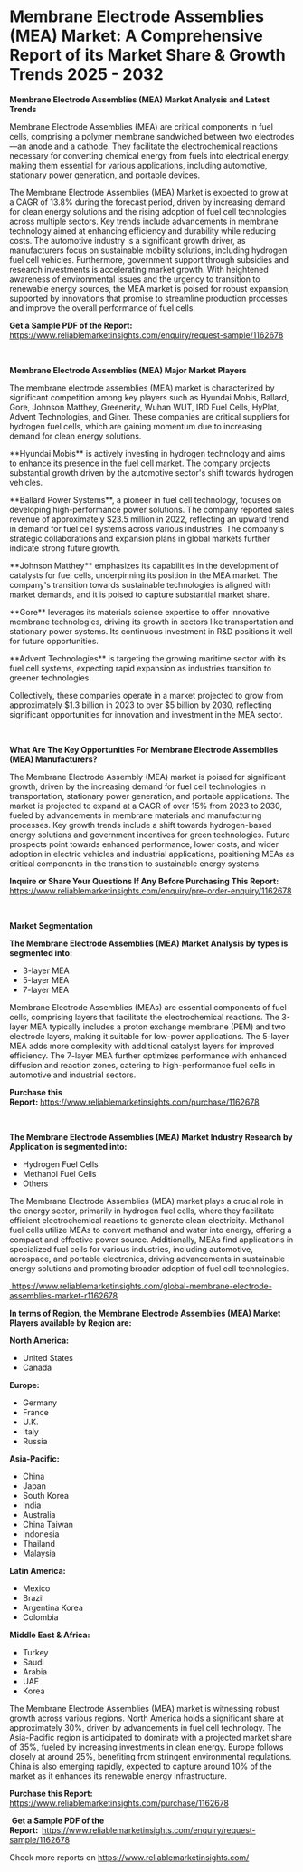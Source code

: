 <p><h1>Membrane Electrode Assemblies (MEA) Market: A Comprehensive Report of its Market Share & Growth Trends 2025 - 2032</h1></p><p><strong>Membrane Electrode Assemblies (MEA) Market Analysis and Latest Trends</strong></p>
<p><p>Membrane Electrode Assemblies (MEA) are critical components in fuel cells, comprising a polymer membrane sandwiched between two electrodes—an anode and a cathode. They facilitate the electrochemical reactions necessary for converting chemical energy from fuels into electrical energy, making them essential for various applications, including automotive, stationary power generation, and portable devices.</p><p>The Membrane Electrode Assemblies (MEA) Market is expected to grow at a CAGR of 13.8% during the forecast period, driven by increasing demand for clean energy solutions and the rising adoption of fuel cell technologies across multiple sectors. Key trends include advancements in membrane technology aimed at enhancing efficiency and durability while reducing costs. The automotive industry is a significant growth driver, as manufacturers focus on sustainable mobility solutions, including hydrogen fuel cell vehicles. Furthermore, government support through subsidies and research investments is accelerating market growth. With heightened awareness of environmental issues and the urgency to transition to renewable energy sources, the MEA market is poised for robust expansion, supported by innovations that promise to streamline production processes and improve the overall performance of fuel cells.</p></p>
<p><strong>Get a Sample PDF of the Report:&nbsp;</strong> <a href="https://www.reliablemarketinsights.com/enquiry/request-sample/1162678?utm_campaign=3267&utm_medium=2&utm_source=Github&utm_content=ia&utm_term=24032025&utm_id=membrane-electrode-assemblies-mea">https://www.reliablemarketinsights.com/enquiry/request-sample/1162678</a></p>
<p>&nbsp;</p>
<p><strong>Membrane Electrode Assemblies (MEA) Major Market Players</strong></p>
<p><p>The membrane electrode assemblies (MEA) market is characterized by significant competition among key players such as Hyundai Mobis, Ballard, Gore, Johnson Matthey, Greenerity, Wuhan WUT, IRD Fuel Cells, HyPlat, Advent Technologies, and Giner. These companies are critical suppliers for hydrogen fuel cells, which are gaining momentum due to increasing demand for clean energy solutions.</p><p>**Hyundai Mobis** is actively investing in hydrogen technology and aims to enhance its presence in the fuel cell market. The company projects substantial growth driven by the automotive sector's shift towards hydrogen vehicles. </p><p>**Ballard Power Systems**, a pioneer in fuel cell technology, focuses on developing high-performance power solutions. The company reported sales revenue of approximately $23.5 million in 2022, reflecting an upward trend in demand for fuel cell systems across various industries. The company's strategic collaborations and expansion plans in global markets further indicate strong future growth.</p><p>**Johnson Matthey** emphasizes its capabilities in the development of catalysts for fuel cells, underpinning its position in the MEA market. The company's transition towards sustainable technologies is aligned with market demands, and it is poised to capture substantial market share.</p><p>**Gore** leverages its materials science expertise to offer innovative membrane technologies, driving its growth in sectors like transportation and stationary power systems. Its continuous investment in R&D positions it well for future opportunities.</p><p>**Advent Technologies** is targeting the growing maritime sector with its fuel cell systems, expecting rapid expansion as industries transition to greener technologies. </p><p>Collectively, these companies operate in a market projected to grow from approximately $1.3 billion in 2023 to over $5 billion by 2030, reflecting significant opportunities for innovation and investment in the MEA sector.</p></p>
<p>&nbsp;</p>
<p><strong>What Are The Key Opportunities For Membrane Electrode Assemblies (MEA) Manufacturers?</strong></p>
<p><p>The Membrane Electrode Assembly (MEA) market is poised for significant growth, driven by the increasing demand for fuel cell technologies in transportation, stationary power generation, and portable applications. The market is projected to expand at a CAGR of over 15% from 2023 to 2030, fueled by advancements in membrane materials and manufacturing processes. Key growth trends include a shift towards hydrogen-based energy solutions and government incentives for green technologies. Future prospects point towards enhanced performance, lower costs, and wider adoption in electric vehicles and industrial applications, positioning MEAs as critical components in the transition to sustainable energy systems.</p></p>
<p><strong>Inquire or Share Your Questions If Any Before Purchasing This Report:</strong> <a href="https://www.reliablemarketinsights.com/enquiry/pre-order-enquiry/1162678?utm_campaign=3267&utm_medium=2&utm_source=Github&utm_content=ia&utm_term=24032025&utm_id=membrane-electrode-assemblies-mea">https://www.reliablemarketinsights.com/enquiry/pre-order-enquiry/1162678</a></p>
<p>&nbsp;</p>
<p><strong>Market Segmentation</strong></p>
<p><strong>The Membrane Electrode Assemblies (MEA) Market Analysis by types is segmented into:</strong></p>
<p><ul><li>3-layer MEA</li><li>5-layer MEA</li><li>7-layer MEA</li></ul></p>
<p><p>Membrane Electrode Assemblies (MEAs) are essential components of fuel cells, comprising layers that facilitate the electrochemical reactions. The 3-layer MEA typically includes a proton exchange membrane (PEM) and two electrode layers, making it suitable for low-power applications. The 5-layer MEA adds more complexity with additional catalyst layers for improved efficiency. The 7-layer MEA further optimizes performance with enhanced diffusion and reaction zones, catering to high-performance fuel cells in automotive and industrial sectors.</p></p>
<p><strong>Purchase this Report:&nbsp;</strong><a href="https://www.reliablemarketinsights.com/purchase/1162678?utm_campaign=3267&utm_medium=2&utm_source=Github&utm_content=ia&utm_term=24032025&utm_id=membrane-electrode-assemblies-mea">https://www.reliablemarketinsights.com/purchase/1162678</a></p>
<p>&nbsp;</p>
<p><strong>The Membrane Electrode Assemblies (MEA) Market Industry Research by Application is segmented into:</strong></p>
<p><ul><li>Hydrogen Fuel Cells</li><li>Methanol Fuel Cells</li><li>Others</li></ul></p>
<p><p>The Membrane Electrode Assemblies (MEA) market plays a crucial role in the energy sector, primarily in hydrogen fuel cells, where they facilitate efficient electrochemical reactions to generate clean electricity. Methanol fuel cells utilize MEAs to convert methanol and water into energy, offering a compact and effective power source. Additionally, MEAs find applications in specialized fuel cells for various industries, including automotive, aerospace, and portable electronics, driving advancements in sustainable energy solutions and promoting broader adoption of fuel cell technologies.</p></p>
<p><a href="https://www.reliablemarketinsights.com/global-membrane-electrode-assemblies-market-r1162678?utm_campaign=3267&utm_medium=2&utm_source=Github&utm_content=ia&utm_term=24032025&utm_id=membrane-electrode-assemblies-mea">&nbsp;https://www.reliablemarketinsights.com/global-membrane-electrode-assemblies-market-r1162678</a></p>
<p><strong>In terms of Region, the Membrane Electrode Assemblies (MEA) Market Players available by Region are:</strong></p>
<p>
    <p> <strong> North America: </strong>
        <ul>
            <li>United States</li>
            <li>Canada</li>
        </ul>
        </p> 
    <p> <strong> Europe: </strong>
        <ul>
            <li>Germany</li>
            <li>France</li>
            <li>U.K.</li>
            <li>Italy</li>
            <li>Russia</li>
        </ul>
        </p> 
    <p> <strong> Asia-Pacific: </strong>
        <ul>
            <li>China</li>
            <li>Japan</li>
            <li>South Korea</li>
            <li>India</li>
            <li>Australia</li>
            <li>China Taiwan</li>
            <li>Indonesia</li>
            <li>Thailand</li>
            <li>Malaysia</li>
        </ul>
        </p> 
    <p> <strong> Latin America: </strong>
        <ul>
            <li>Mexico</li>
            <li>Brazil</li>
            <li>Argentina Korea</li>
            <li>Colombia</li>
        </ul>
        </p> 
    <p> <strong> Middle East & Africa: </strong>
        <ul>
            <li>Turkey</li>
            <li>Saudi</li>
            <li>Arabia</li>
            <li>UAE</li>
            <li>Korea</li>
        </ul>
    </p>
    </p>
<p><p>The Membrane Electrode Assemblies (MEA) market is witnessing robust growth across various regions. North America holds a significant share at approximately 30%, driven by advancements in fuel cell technology. The Asia-Pacific region is anticipated to dominate with a projected market share of 35%, fueled by increasing investments in clean energy. Europe follows closely at around 25%, benefiting from stringent environmental regulations. China is also emerging rapidly, expected to capture around 10% of the market as it enhances its renewable energy infrastructure.</p></p>
<p><strong>Purchase this Report: </strong><a href="https://www.reliablemarketinsights.com/purchase/1162678?utm_campaign=3267&utm_medium=2&utm_source=Github&utm_content=ia&utm_term=24032025&utm_id=membrane-electrode-assemblies-mea">https://www.reliablemarketinsights.com/purchase/1162678</a></p>
<p>&nbsp;<strong>Get a Sample PDF of the Report:&nbsp;&nbsp;</strong><a href="https://www.reliablemarketinsights.com/enquiry/request-sample/1162678?utm_campaign=3267&utm_medium=2&utm_source=Github&utm_content=ia&utm_term=24032025&utm_id=membrane-electrode-assemblies-mea">https://www.reliablemarketinsights.com/enquiry/request-sample/1162678</a></p>
<p><strong></strong></p>
<p>Check more reports on <a href="https://www.reliablemarketinsights.com/?utm_campaign=3267&utm_medium=2&utm_source=Github&utm_content=ia&utm_term=24032025&utm_id=membrane-electrode-assemblies-mea">https://www.reliablemarketinsights.com/</a></p>